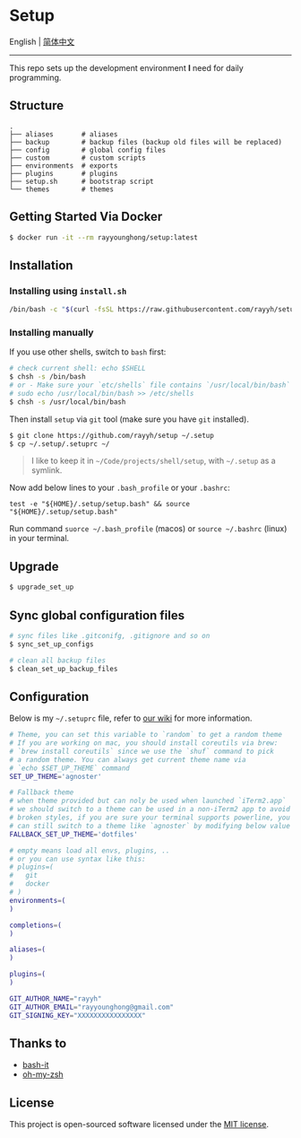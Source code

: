 # Setup

English | [简体中文](README_zh_CN.md)

---

This repo sets up the development environment **I** need for daily programming.

## Structure

```
.
├── aliases       # aliases
├── backup        # backup files (backup old files will be replaced)
├── config        # global config files
├── custom        # custom scripts
├── environments  # exports
├── plugins       # plugins
├── setup.sh      # bootstrap script
└── themes        # themes
```

## Getting Started Via Docker

```bash
$ docker run -it --rm rayyounghong/setup:latest
```

## Installation

### Installing using `install.sh`

```bash
/bin/bash -c "$(curl -fsSL https://raw.githubusercontent.com/rayyh/setup/master/install.sh)"
```

### Installing manually

If you use other shells, switch to `bash` first:

```bash
# check current shell: echo $SHELL
$ chsh -s /bin/bash
# or - Make sure your `etc/shells` file contains `/usr/local/bin/bash` item
# sudo echo /usr/local/bin/bash >> /etc/shells
$ chsh -s /usr/local/bin/bash
```

Then install `setup` via `git` tool (make sure you have `git` installed).

```bash
$ git clone https://github.com/rayyh/setup ~/.setup
$ cp ~/.setup/.setuprc ~/
```

> I like to keep it in `~/Code/projects/shell/setup`, with `~/.setup` as a symlink.

Now add below lines to your `.bash_profile` or your `.bashrc`:

```
test -e "${HOME}/.setup/setup.bash" && source "${HOME}/.setup/setup.bash"
```

Run command `suorce ~/.bash_profile` (macos) or `source ~/.bashrc` (linux) in your terminal.

## Upgrade

```bash
$ upgrade_set_up
```

## Sync global configuration files

```bash
# sync files like .gitconifg, .gitignore and so on
$ sync_set_up_configs 

# clean all backup files
$ clean_set_up_backup_files
```

## Configuration

Below is my `~/.setuprc` file, refer to [our wiki](https://github.com/RayYH/setup/wiki) for more information.

```bash
# Theme, you can set this variable to `random` to get a random theme
# If you are working on mac, you should install coreutils via brew:
# `brew install coreutils` since we use the `shuf` command to pick
# a random theme. You can always get current theme name via 
# `echo $SET_UP_THEME` command
SET_UP_THEME='agnoster'

# Fallback theme
# when theme provided but can noly be used when launched `iTerm2.app`
# we should switch to a theme can be used in a non-iTerm2 app to avoid
# broken styles, if you are sure your terminal supports powerline, you
# can still switch to a theme like `agnoster` by modifying below value
FALLBACK_SET_UP_THEME='dotfiles'

# empty means load all envs, plugins, ..
# or you can use syntax like this:
# plugins=(
#   git
#   docker
# )
environments=(
)

completions=(
)

aliases=(
)

plugins=(
)

GIT_AUTHOR_NAME="rayyh"
GIT_AUTHOR_EMAIL="rayyounghong@gmail.com"
GIT_SIGNING_KEY="XXXXXXXXXXXXXXXX"
```

## Thanks to

+ [bash-it](https://github.com/Bash-it/bash-it)
+ [oh-my-zsh](https://github.com/ohmyzsh/ohmyzsh)

## License

This project is open-sourced software licensed under the [MIT license](LICENSE).
